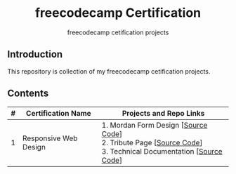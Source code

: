 <h1 align="center">freecodecamp Certification</h1>
<p align="center">freecodecamp cetification projects</p>

## Introduction

<p>
This repository is collection of my freecodecamp cetification projects.
</p>

## Contents
| # | Certification Name | Projects and Repo Links|
|---| ------------------ | ---------------------- |
1 | Responsive Web Design | 1. Mordan Form Design [[Source Code](./rwd-certification/project-form)]<br>2. Tribute Page [[Source Code](./rwd-certification/tribute-page)]<br>3. Technical Documentation [[Source Code](./rwd-certification/technical-doc)]|
